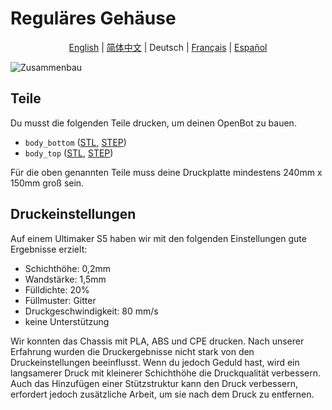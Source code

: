 # Reguläres Gehäuse

<p align="center">
  <a href="README.md">English</a> |
  <a href="README.zh-CN.md">简体中文</a> |
  <span>Deutsch</span> |
  <a href="README.fr-FR.md">Français</a> |
  <a href="README.es-ES.md">Español</a>
</p>

![Zusammenbau](../../../../docs/images/assembly.gif)

## Teile

Du musst die folgenden Teile drucken, um deinen OpenBot zu bauen.

- `body_bottom` ([STL](body_bottom.stl), [STEP](body_bottom.step))
- `body_top` ([STL](body_top.stl), [STEP](body_top.step))

Für die oben genannten Teile muss deine Druckplatte mindestens 240mm x 150mm groß sein.

## Druckeinstellungen

Auf einem Ultimaker S5 haben wir mit den folgenden Einstellungen gute Ergebnisse erzielt:

- Schichthöhe: 0,2mm
- Wandstärke: 1,5mm
- Fülldichte: 20%
- Füllmuster: Gitter
- Druckgeschwindigkeit: 80 mm/s
- keine Unterstützung

Wir konnten das Chassis mit PLA, ABS und CPE drucken. Nach unserer Erfahrung wurden die Druckergebnisse nicht stark von den Druckeinstellungen beeinflusst. Wenn du jedoch Geduld hast, wird ein langsamerer Druck mit kleinerer Schichthöhe die Druckqualität verbessern. Auch das Hinzufügen einer Stützstruktur kann den Druck verbessern, erfordert jedoch zusätzliche Arbeit, um sie nach dem Druck zu entfernen.

